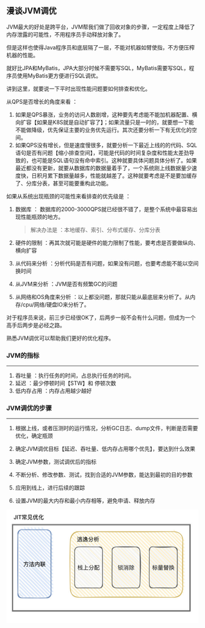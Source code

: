 ## 漫谈JVM调优

JVM最大的好处是跨平台，JVM帮我们做了回收对象的步骤，一定程度上降低了内存泄露的可能性，不用程序员手动释放对象了。

但是这样也使得Java程序员和底层隔了一层，不能对机器如臂使指，不方便压榨机器的性能。

就好比JPA和MyBatis，JPA大部分时候不需要写SQL，MyBatis需要写SQL，程序员使用MyBatis更方便进行SQL调优。

讲到这里，就要说一下平时出现性能问题要如何排查和优化。

从QPS是否增长的角度来看 ：

1. 如果是QPS暴涨，业务的访问人数剧增，这种要先考虑能不能加机器配置、横向扩容【如果是K8S就是自动扩容了】；如果流量只是一时的，就要想一下能不能做降级，优先保证主要的业务优先运行。其次还要分析一下有无优化的空间。
2. 如果QPS没有增长，但是速度慢很多，就要分析一下最近上线的的代码、SQL语句是否有问题【缩小排查空间】，可能是代码的时间复杂度和性能太差劲导致的，也可能是SQL语句没有命中索引。这种就要具体问题具体分析了。如果最近都没有更新，就要从数据库的数据量着手了，一个系统刚上线数据量少速度快，日积月累下数据量越多，性能就越差了。这种就要考虑是不是要加缓存了、分库分表，甚至可能要重构此功能。



如果从系统出现瓶颈的可能性来看排查的优先级是 ：

1. 数据库 ： 数据库的2000-3000QPS就已经很不错了，是整个系统中最容易出现性能瓶颈的地方。

   > 解决办法是 ：本地缓存、索引、分布式缓存、分库分表

2. 硬件的限制 ：再其次就可能是硬件的能力限制了性能，要考虑是否要做纵向、横向扩容

3. 从代码来分析 ：分析代码是否有问题，如果没有问题，也要考虑能不能以空间换时间

4. 从JVM来分析 ：JVM是否有频繁GC的问题

5. 从网络和OS角度来分析 ：以上都没问题，那就只能从最底层来分析了。从内存/cpu/网络/硬盘IO来分析了。



对于程序员来说，前三步已经很OK了，后两步一般不会有什么问题，但成为一个高手后两步是必经之路。

熟悉JVM调优可以帮助我们更好的优化程序。



### JVM的指标

---

1. 吞吐量 ：执行任务的时间，占总执行任务的时间。
2. 延迟 ：最少停顿时间【STW】和 停顿次数
3. 低内存占用 ：内存占用越少越好







### JVM调优的步骤

---

1. 根据上线，或者压测时的运行情况，分析GC日志、dump文件，判断是否需要优化，确定瓶颈
2. 确定JVM调优目标【延迟、吞吐量、低内存占用哪个优先】，要达到什么效果
3. 确定JVM参数，测试调优后的指标
4. 不断分析、修改参数、测试，找到合适的JVM参数，能达到最初的目的参数
5. 应用到线上，进行后续的跟踪

















1. 设置JVM的最大内存和最小内存相等，避免申请、释放内存



![img](JVM调优笔记.assets/v2-a01301483d75168cdef975364f86f04f_720w.jpg)
